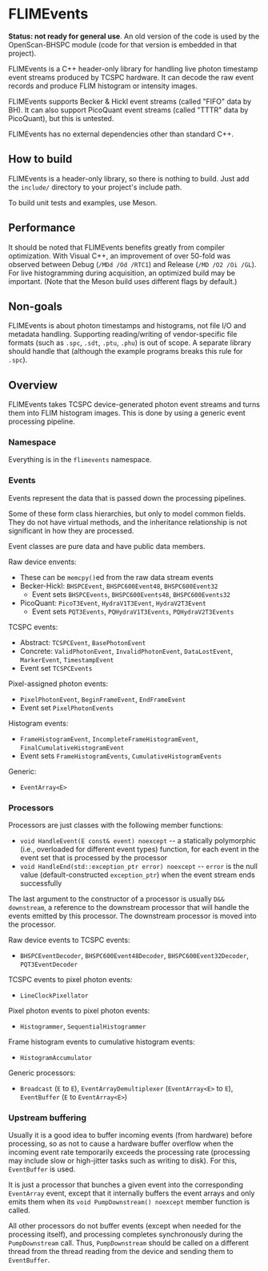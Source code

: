 # FLIMEvents

**Status: not ready for general use**. An old version of the code is used by
the OpenScan-BHSPC module (code for that version is embedded in that project).

FLIMEvents is a C++ header-only library for handling live photon timestamp
event streams produced by TCSPC hardware. It can decode the raw event records
and produce FLIM histogram or intensity images.

FLIMEvents supports Becker & Hickl event streams (called "FIFO" data by BH). It
can also support PicoQuant event streams (called "TTTR" data by PicoQuant), but
this is untested.

FLIMEvents has no external dependencies other than standard C++.

## How to build

FLIMEvents is a header-only library, so there is nothing to build. Just add the
`include/` directory to your project's include path.

To build unit tests and examples, use Meson.

## Performance

It should be noted that FLIMEvents benefits greatly from compiler optimization.
With Visual C++, an improvement of over 50-fold was observed between Debug
(`/MDd /Od /RTC1`) and Release (`/MD /O2 /Oi /GL`). For live histogramming
during acquisition, an optimized build may be important. (Note that the Meson
build uses different flags by default.)

## Non-goals

FLIMEvents is about photon timestamps and histograms, not file I/O and metadata
handling. Supporting reading/writing of vendor-specific file formats (such as
`.spc`, `.sdt`, `.ptu`, `.phu`) is out of scope. A separate library should
handle that (although the example programs breaks this rule for `.spc`).

## Overview

FLIMEvents takes TCSPC device-generated photon event streams and turns them
into FLIM histogram images. This is done by using a generic event processing
pipeline.

### Namespace

Everything is in the `flimevents` namespace.

### Events

Events represent the data that is passed down the processing pipelines.

Some of these form class hierarchies, but only to model common fields. They do
not have virtual methods, and the inheritance relationship is not significant
in how they are processed.

Event classes are pure data and have public data members.

Raw device envents:

- These can be `memcpy()`ed from the raw data stream events
- Becker-Hickl: `BHSPCEvent`, `BHSPC600Event48`, `BHSPC600Event32`
  - Event sets `BHSPCEvents`, `BHSPC600Events48`, `BHSPC600Events32`
- PicoQuant: `PicoT3Event`, `HydraV1T3Event`, `HydraV2T3Event`
  - Event sets `PQT3Events`, `PQHydraV1T3Events`, `PQHydraV2T3Events`

TCSPC events:

- Abstract: `TCSPCEvent`, `BasePhotonEvent`
- Concrete: `ValidPhotonEvent`, `InvalidPhotonEvent`, `DataLostEvent`,
  `MarkerEvent`, `TimestampEvent`
- Event set `TCSPCEvents`

Pixel-assigned photon events:

- `PixelPhotonEvent`, `BeginFrameEvent`, `EndFrameEvent`
- Event set `PixelPhotonEvents`

Histogram events:

- `FrameHistogramEvent`, `IncompleteFrameHistogramEvent`,
  `FinalCumulativeHistogramEvent`
- Event sets `FrameHistogramEvents`, `CumulativeHistogramEvents`

Generic:

- `EventArray<E>`

### Processors

Processors are just classes with the following member functions:

- `void HandleEvent(E const& event) noexcept` -- a statically polymorphic
  (i.e., overloaded for different event types) function, for each event in the
  event set that is processed by the processor
- `void HandleEnd(std::exception_ptr error) noexcept` -- `error` is the null
  value (default-constructed `exception_ptr`) when the event stream ends
  successfully

The last argument to the constructor of a processor is usually `D&&
downstream`, a reference to the downstream processor that will handle the
events emitted by this processor. The downstream processor is moved into the
processor.

Raw device events to TCSPC events:

- `BHSPCEventDecoder`, `BHSPC600Event48Decoder`, `BHSPC600Event32Decoder`,
  `PQT3EventDecoder`

TCSPC events to pixel photon events:

- `LineClockPixellator`

Pixel photon events to pixel photon events:

- `Histogrammer`, `SequentialHistogrammer`

Frame histogram events to cumulative histogram events:

- `HistogramAccumulator`

Generic processors:

- `Broadcast` (`E` to `E`), `EventArrayDemultiplexer` (`EventArray<E>` to `E`),
  `EventBuffer` (`E` to `EventArray<E>`)

### Upstream buffering

Usually it is a good idea to buffer incoming events (from hardware) before
processing, so as not to cause a hardware buffer overflow when the incoming
event rate temporarily exceeds the processing rate (processing may include slow
or high-jitter tasks such as writing to disk). For this, `EventBuffer` is used.

It is just a processor that bunches a given event into the corresponding
`EventArray` event, except that it internally buffers the event arrays and only
emits them when its `void PumpDownstream() noexcept` member function is called.

All other processors do not buffer events (except when needed for the
processing itself), and processing completes synchronously during the
`PumpDownstream` call. Thus, `PumpDownstream` should be called on a different
thread from the thread reading from the device and sending them to
`EventBuffer`.
